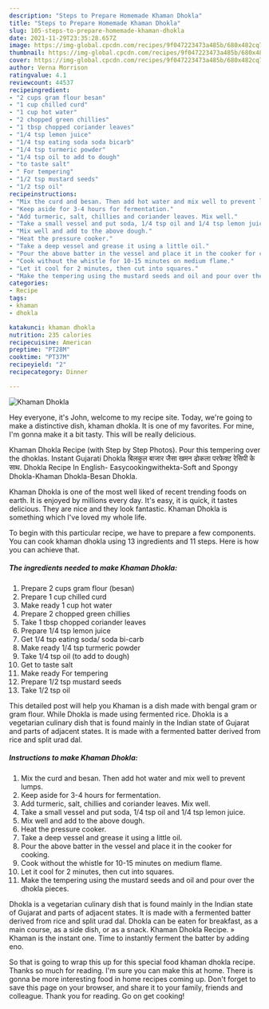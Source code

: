 ```yaml
---
description: "Steps to Prepare Homemade Khaman Dhokla"
title: "Steps to Prepare Homemade Khaman Dhokla"
slug: 105-steps-to-prepare-homemade-khaman-dhokla
date: 2021-11-29T23:35:28.657Z
image: https://img-global.cpcdn.com/recipes/9f047223473a485b/680x482cq70/khaman-dhokla-recipe-main-photo.jpg
thumbnail: https://img-global.cpcdn.com/recipes/9f047223473a485b/680x482cq70/khaman-dhokla-recipe-main-photo.jpg
cover: https://img-global.cpcdn.com/recipes/9f047223473a485b/680x482cq70/khaman-dhokla-recipe-main-photo.jpg
author: Verna Morrison
ratingvalue: 4.1
reviewcount: 44537
recipeingredient:
- "2 cups gram flour besan"
- "1 cup chilled curd"
- "1 cup hot water"
- "2 chopped green chillies"
- "1 tbsp chopped coriander leaves"
- "1/4 tsp lemon juice"
- "1/4 tsp eating soda soda bicarb"
- "1/4 tsp turmeric powder"
- "1/4 tsp oil to add to dough"
- "to taste salt"
- " For tempering"
- "1/2 tsp mustard seeds"
- "1/2 tsp oil"
recipeinstructions:
- "Mix the curd and besan. Then add hot water and mix well to prevent lumps."
- "Keep aside for 3-4 hours for fermentation."
- "Add turmeric, salt, chillies and coriander leaves. Mix well."
- "Take a small vessel and put soda, 1/4 tsp oil and 1/4 tsp lemon juice."
- "Mix well and add to the above dough."
- "Heat the pressure cooker."
- "Take a deep vessel and grease it using a little oil."
- "Pour the above batter in the vessel and place it in the cooker for cooking."
- "Cook without the whistle for 10-15 minutes on medium flame."
- "Let it cool for 2 minutes, then cut into squares."
- "Make the tempering using the mustard seeds and oil and pour over the dhokla pieces."
categories:
- Recipe
tags:
- khaman
- dhokla

katakunci: khaman dhokla 
nutrition: 235 calories
recipecuisine: American
preptime: "PT28M"
cooktime: "PT37M"
recipeyield: "2"
recipecategory: Dinner

---
```



![Khaman Dhokla](https://img-global.cpcdn.com/recipes/9f047223473a485b/680x482cq70/khaman-dhokla-recipe-main-photo.jpg)

Hey everyone, it's John, welcome to my recipe site. Today, we're going to make a distinctive dish, khaman dhokla. It is one of my favorites. For mine, I'm gonna make it a bit tasty. This will be really delicious.

Khaman Dhokla Recipe (with Step by Step Photos). Pour this tempering over the dhoklas. Instant Gujarati Dhokla बिलकुल बाजार जैसा खमन ढोकला परफेक्ट रेसिपी के साथ. Dhokla Recipe In English- Easycookingwithekta-Soft and Spongy Dhokla-Khaman Dhokla-Besan Dhokla.

Khaman Dhokla is one of the most well liked of recent trending foods on earth. It is enjoyed by millions every day. It's easy, it is quick, it tastes delicious. They are nice and they look fantastic. Khaman Dhokla is something which I've loved my whole life.


To begin with this particular recipe, we have to prepare a few components. You can cook khaman dhokla using 13 ingredients and 11 steps. Here is how you can achieve that.

<!--inarticleads1-->

##### The ingredients needed to make Khaman Dhokla:

1. Prepare 2 cups gram flour (besan)
1. Prepare 1 cup chilled curd
1. Make ready 1 cup hot water
1. Prepare 2 chopped green chillies
1. Take 1 tbsp chopped coriander leaves
1. Prepare 1/4 tsp lemon juice
1. Get 1/4 tsp eating soda/ soda bi-carb
1. Make ready 1/4 tsp turmeric powder
1. Take 1/4 tsp oil (to add to dough)
1. Get to taste salt
1. Make ready  For tempering
1. Prepare 1/2 tsp mustard seeds
1. Take 1/2 tsp oil


This detailed post will help you Khaman is a dish made with bengal gram or gram flour. While Dhokla is made using fermented rice. Dhokla is a vegetarian culinary dish that is found mainly in the Indian state of Gujarat and parts of adjacent states. It is made with a fermented batter derived from rice and split urad dal. 

<!--inarticleads2-->

##### Instructions to make Khaman Dhokla:

1. Mix the curd and besan. Then add hot water and mix well to prevent lumps.
1. Keep aside for 3-4 hours for fermentation.
1. Add turmeric, salt, chillies and coriander leaves. Mix well.
1. Take a small vessel and put soda, 1/4 tsp oil and 1/4 tsp lemon juice.
1. Mix well and add to the above dough.
1. Heat the pressure cooker.
1. Take a deep vessel and grease it using a little oil.
1. Pour the above batter in the vessel and place it in the cooker for cooking.
1. Cook without the whistle for 10-15 minutes on medium flame.
1. Let it cool for 2 minutes, then cut into squares.
1. Make the tempering using the mustard seeds and oil and pour over the dhokla pieces.


Dhokla is a vegetarian culinary dish that is found mainly in the Indian state of Gujarat and parts of adjacent states. It is made with a fermented batter derived from rice and split urad dal. Dhokla can be eaten for breakfast, as a main course, as a side dish, or as a snack. Khaman Dhokla Recipe. » Khaman is the instant one. Time to instantly ferment the batter by adding eno. 

So that is going to wrap this up for this special food khaman dhokla recipe. Thanks so much for reading. I'm sure you can make this at home. There is gonna be more interesting food in home recipes coming up. Don't forget to save this page on your browser, and share it to your family, friends and colleague. Thank you for reading. Go on get cooking!
